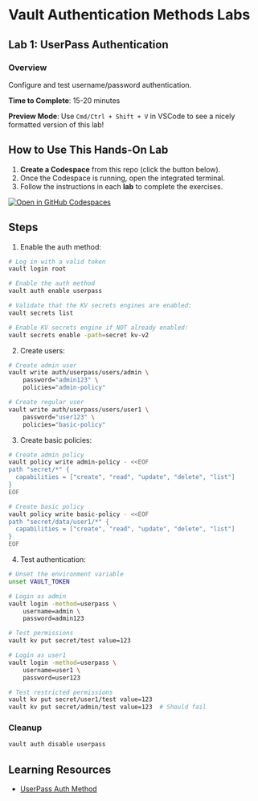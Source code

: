 # Vault Authentication Methods Labs

## Lab 1: UserPass Authentication

### Overview
Configure and test username/password authentication.

**Time to Complete**: 15-20 minutes

**Preview Mode**: Use `Cmd/Ctrl + Shift + V` in VSCode to see a nicely formatted version of this lab!

## How to Use This Hands-On Lab

1. **Create a Codespace** from this repo (click the button below).  
2. Once the Codespace is running, open the integrated terminal.
3. Follow the instructions in each **lab** to complete the exercises.

[![Open in GitHub Codespaces](https://github.com/codespaces/badge.svg)](https://codespaces.new/btkrausen/vault-codespaces)

## Steps

1. Enable the auth method:
```bash
# Log in with a valid token
vault login root

# Enable the auth method
vault auth enable userpass

# Validate that the KV secrets engines are enabled:
vault secrets list

# Enable KV secrets engine if NOT already enabled:
vault secrets enable -path=secret kv-v2
```

2. Create users:
```bash
# Create admin user
vault write auth/userpass/users/admin \
    password="admin123" \
    policies="admin-policy"

# Create regular user
vault write auth/userpass/users/user1 \
    password="user123" \
    policies="basic-policy"
```

3. Create basic policies:
```bash
# Create admin policy
vault policy write admin-policy - <<EOF
path "secret/*" {
  capabilities = ["create", "read", "update", "delete", "list"]
}
EOF

# Create basic policy
vault policy write basic-policy - <<EOF
path "secret/data/user1/*" {
  capabilities = ["create", "read", "update", "delete", "list"]
}
EOF
```

4. Test authentication:
```bash
# Unset the environment variable
unset VAULT_TOKEN

# Login as admin
vault login -method=userpass \
    username=admin \
    password=admin123

# Test permissions
vault kv put secret/test value=123

# Login as user1
vault login -method=userpass \
    username=user1 \
    password=user123

# Test restricted permissions
vault kv put secret/user1/test value=123
vault kv put secret/admin/test value=123  # Should fail
```

### Cleanup
```bash
vault auth disable userpass
```

## Learning Resources
- [UserPass Auth Method](https://developer.hashicorp.com/vault/docs/auth/userpass)